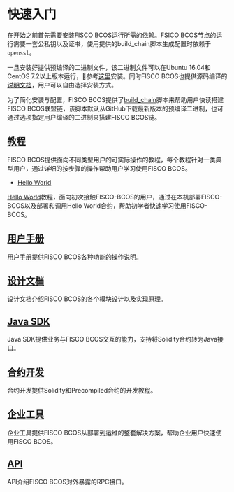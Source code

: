 # 快速入门

在开始之前首先需要安装FISCO BCOS运行所需的依赖。FSICO BCOS节点的运行需要一套公私钥以及证书，使用提供的build_chain脚本生成配置时依赖于`openssl`。

一旦安装好提供预编译的二进制文件，该二进制文件可以在Ubuntu 16.04和CentOS 7.2以上版本运行，参考[这里](manual/install.md#二进制安装)安装。同时FISCO BCOS也提供源码编译的[说明文档](manual/install.md#源码编译)，用户可以自由选择安装方式。

为了简化安装与配置，FISCO BCOS提供了[build_chain][build_chain]脚本来帮助用户快读搭建FISCO BCOS联盟链，该脚本默认从GitHub下载最新版本的预编译二进制，也可通过选项指定用户编译的二进制来搭建FISCO BCOS链。

## [教程](tutorials/index.html)

FISCO BCOS提供面向不同类型用户的可实际操作的教程，每个教程针对一类典型用户，通过详细的按步骤的操作帮助用户学习使用FISCO BCOS。

- [Hello World](tutorials/hello_world.md)

[Hello World](tutorials/hello_world.md)教程，面向初次接触FISCO-BCOS的用户，通过在本机部署FISCO-BCOS以及部署和调用Hello World合约，帮助初学者快速学习使用FISCO-BCOS。

## [用户手册](manual/index.html)

用户手册提供FISCO BCOS各种功能的操作说明。

## [设计文档](design/index.html)

设计文档介绍FISCO BCOS的各个模块设计以及实现原理。

## [Java SDK](api/sdk.md)

Java SDK提供业务与FISCO BCOS交互的能力，支持将Solidity合约转为Java接口。

## [合约开发](developer/index.html)

合约开发提供Solidity和Precompiled合约的开发教程。

## [企业工具](enterprise/index.html)

企业工具提供FISCO BCOS从部署到运维的整套解决方案，帮助企业用户快速使用FISCO BCOS。

## [API](api/index.html)

API介绍FISCO BCOS对外暴露的RPC接口。

[build_chain]:https://github.com/FISCO-BCOS/FISCO-BCOS/blob/master/tools/build_chain.sh
